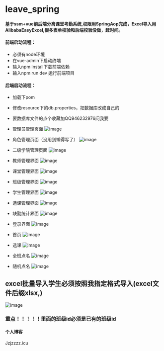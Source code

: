 # leave_spring
#### 基于ssm+vue前后端分离课堂考勤系统,权限用SpringAop完成，Excel导入用AlibabaEasyExcel,很多表单校验和后端校验没做，赶时间。

#### 前端启动流程：
- 必须有node环境
- 在vue-admin下启动终端
- 输入npm install下载前端依赖
- 输入npm run dev 运行前端项目

#### 后端启动流程：
- 加载下pom
- 修改resource下的db.properties，把数据库改成自己的
- 要数据库文件的点个收藏加QQ946232976问我要


- 管理员管理页面
![image](https://user-images.githubusercontent.com/46312799/147228306-4f80c67e-4a8b-4642-8015-e7a5f93239ea.png)
- 角色管理页面（没用到懒得写了）
![image](https://user-images.githubusercontent.com/46312799/147228810-e02d35bc-ddb2-43be-9acc-3851393297a6.png)
- 二级学院管理页面
![image](https://user-images.githubusercontent.com/46312799/147228844-5a400d67-f4da-4493-83d6-279f29be9cd5.png)
- 教师管理界面
![image](https://user-images.githubusercontent.com/46312799/147228858-4b6e481d-44aa-452e-85f6-8f566c2b9a8f.png)
- 课堂管理界面
![image](https://user-images.githubusercontent.com/46312799/147228874-cc4e24b0-9fee-4432-950e-988e12b55c31.png)
- 班级管理界面
![image](https://user-images.githubusercontent.com/46312799/147228897-ebe4074c-7ce3-412d-9ef7-5344a136f43c.png)
- 学生管理界面
![image](https://user-images.githubusercontent.com/46312799/147228920-5791077c-2df1-4a82-93ed-34e16bee6ce7.png)
- 选课管理界面
![image](https://user-images.githubusercontent.com/46312799/147228934-e86e0b83-e1a5-407e-93bd-4590f4d986f9.png)
- 缺勤统计界面
![image](https://user-images.githubusercontent.com/46312799/147228957-4bc8f293-47af-40df-8f25-a6941b3787a9.png)
- 登录界面
![image](https://user-images.githubusercontent.com/46312799/147229001-ce027a7c-156b-4755-941b-55d0bd8f2325.png)
- 首页
![image](https://user-images.githubusercontent.com/46312799/147228985-f6703a12-d681-4c43-93a1-6ceb67a91a96.png)

- 选课
![image](https://user-images.githubusercontent.com/46312799/147229468-b760fe77-6476-4433-a7d7-0d8af6cf256d.png)

- 全班点名
![image](https://user-images.githubusercontent.com/46312799/147229511-995f5520-5fa3-4c5a-ace6-60a63e2105ae.png)

- 随机点名
![image](https://user-images.githubusercontent.com/46312799/147229540-667d4f5b-1d39-4ae6-a314-bfc1581eeca0.png)


## excel批量导入学生必须按照我指定格式导入(excel文件后缀xlsx,)
![image](https://user-images.githubusercontent.com/46312799/147229118-51b42099-2ec8-49c0-b187-a448a6bf07d1.png)
### 重点！！！！！里面的班级id必须是已有的班级id

#### 个人博客
Jzjzzzz.icu
